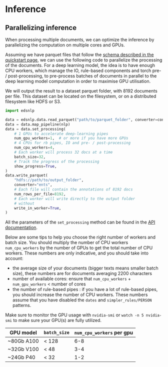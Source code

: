 # Inference

## Parallelizing inference

When processing multiple documents, we can optimize the inference by parallelizing the
computation on multiple cores and GPUs.

Assuming we have parquet files that follow the
[schema described in the quickstart page](../quickstart/#apply-on-multiple-documents),
we can use the following code to parallelize the processing of the documents. For a deep
learning model, the idea is to have enough CPU workers, which manage the IO, rule-based
components and torch pre- / post-processing, to pre-process batches of documents in parallel
to the deep learning model computation in order to maximise GPU utilisation.

We will output the result to a dataset parquet folder, with 8192 documents per file. This
dataset can be located on the filesystem, or on a distributed filesystem like HDFS or S3.

```python
import edsnlp

data = edsnlp.data.read_parquet("path/to/parquet_folder", converter=converter)
data = data.map_pipeline(nlp)
data = data.set_processing(
    # 1 GPUs to accelerate deep-learning pipes
    num_gpu_workers=1,  # or more if you have more GPUs
    # 4 CPUs for rb pipes, IO and pre- / post-processing
    num_cpu_workers=4,
    # Each worker will process 32 docs at a time
    batch_size=32,
    # Track the progress of the processing
    show_progress=True,
)
data.write_parquet(
    "hdfs://path/to/output_folder",
    converter="ents",
    # Each file will contain the annotations of 8192 docs
    num_rows_per_file=8192,
    # Each worker will write directly to the output folder
    # without
    write_in_worker=True,
)
```

All the parameters of the `set_processing` method can be found in the
[API documentation](https://aphp.github.io/edsnlp/latest/concepts/inference/#edsnlp.core.lazy_collection.LazyCollection.set_processing).

Below are some tips to help you choose the right number of workers and batch size. You
should multiply the number of CPU workers `num_cpu_workers` by the number of GPUs to get
the total number of CPU workers. These numbers are only indicative, and you should take
into account:

- the average size of your documents (bigger texts means smaller batch size), these numbers
  are for documents averaging 2200 characters
- number of available cores: ensure that `num_cpu_workers` + `num_gpu_workers` < number of cores
- the number of rule-based pipes : if you have a lot of rule-based pipes, you should
  increase the number of CPU workers. These numbers assume that you have disabled the
  `dates` and `simpler_rules/PERSON` patterns.

Make sure to monitor the GPU usage with `nvidia-smi` or `watch -n 5 nvidia-smi` to make
sure your GPU(s) are fully utilized.

| GPU model  | `batch_size` | `num_cpu_workers` per gpu |
|------------|--------------|---------------------------|
| ~80Gb A100 | < 128        | 6-8                       |
| ~32Gb V100 | < 48         | 3-4                       |
| ~24Gb P40  | < 32         | 1-2                       |
